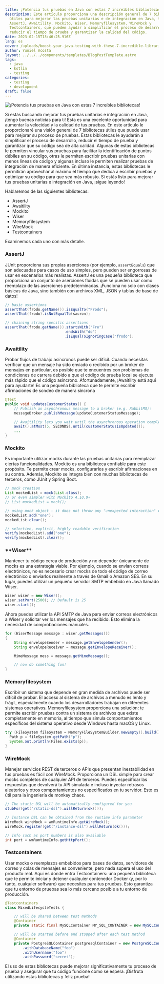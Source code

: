 ```yaml
---
title: ¡Potencia tus pruebas en Java con estas 7 increíbles bibliotecas!
description: Este artículo proporciona una descripción general de 7 bibliotecas
  útiles para mejorar las pruebas unitarias e de integración en Java, tales como
  AssertJ, Awaitility, Mockito, Wiser, Memoryfilesystem, WireMock y
  Testcontainers, que pueden ayudar a simplificar el proceso de desarrollo,
  reducir el tiempo de prueba y garantizar la calidad del código.
date: 2023-02-15T13:46:25.916Z
lang: es
cover: /uploads/boost-your-java-testing-with-these-7-incredible-libraries.gif
author: Yuniel Acosta
layout: ../../../components/templates/BlogPostTemplate.astro
tags:
  - java
  - kotlin
  - testing
categories:
  - testing
  - development
draft: false
---
```

![¡Potencia tus pruebas en Java con estas 7 increíbles bibliotecas!](/uploads/boost-your-java-testing-with-these-7-incredible-libraries.gif "¡Potencia tus pruebas en Java con estas 7 increíbles bibliotecas!")

Si estás buscando mejorar tus pruebas unitarias e integración en Java, ¡tengo buenas noticias para ti! Esta es una excelente oportunidad para aumentar la velocidad y la calidad de tus pruebas. En este artículo le proporcionaré una visión general de 7 bibliotecas útiles que puede usar para mejorar su proceso de pruebas. Estas bibliotecas le ayudarán a simplificar el proceso de desarrollo, reducir el tiempo de prueba y garantizar que su código sea de alta calidad. Algunas de estas bibliotecas le permiten vincular sus pruebas para facilitar la identificación de puntos débiles en su código, otras le permiten escribir pruebas unitarias con menos líneas de código y algunas incluso le permiten realizar pruebas de integración de manera eficiente. En última instancia, estas bibliotecas le permitirán aprovechar al máximo el tiempo que dedica a escribir pruebas y optimizar su código para que sea más robusto. Si estás listo para mejorar tus pruebas unitarias e integración en Java, ¡sigue leyendo!

Hablaremos de las siguientes bibliotecas:

* AssertJ
* Awaitility
* Mockito
* Wiser
* Memoryfilesystem
* WireMock
* Testcontainers

Examinemos cada uno con más detalle.

### AssertJ

JUnit proporciona sus propias aserciones (por ejemplo, `assertEquals`) que son adecuadas para casos de uso simples, pero pueden ser engorrosas de usar en escenarios más realistas. AssertJ es una pequeña biblioteca que proporciona un conjunto de aserciones fluidas que se pueden usar como reemplazo de las aserciones predeterminadas. ¡Funciona no solo con clases básicas de Java, sino también con archivos XML, JSON y tablas de base de datos!

```java
// basic assertions
assertThat(frodo.getName()).isEqualTo("Frodo");
assertThat(frodo).isNotEqualTo(sauron);

// chaining string specific assertions
assertThat(frodo.getName()).startsWith("Fro")
                           .endsWith("do")
                           .isEqualToIgnoringCase("frodo");
```

### Awaitility

Probar flujos de trabajo asíncronos puede ser difícil. Cuando necesitas verificar que un mensaje ha sido enviado o recibido por un broker de mensajes en particular, es posible que te encuentres con problemas de condiciones de carrera debido a que el código de prueba local se ejecuta más rápido que el código asíncrono. Afortunadamente, ¡Awaitility está aquí para ayudarte! Es una pequeña biblioteca que te permite escribir afirmaciones de sondeo de manera síncrona

```java
@Test
public void updatesCustomerStatus() {
    // Publish an asynchronous message to a broker (e.g. RabbitMQ):
    messageBroker.publishMessage(updateCustomerStatusMessage);

    // Awaitility lets you wait until the asynchronous operation completes:
    await().atMost(5, SECONDS).until(customerStatusIsUpdated());
    ...
}
```

### Mockito

Es importante utilizar mocks durante las pruebas unitarias para reemplazar ciertas funcionalidades. Mockito es una biblioteca confiable para este propósito. Te permite crear mocks, configurarlos y escribir afirmaciones en su contra. Además, Mockito se integra bien con muchas bibliotecas de terceros, como JUnit y Spring Boot.

```java
// mock creation
List mockedList = mock(List.class);
// or even simpler with Mockito 4.10.0+
// List mockedList = mock();

// using mock object - it does not throw any "unexpected interaction" exception
mockedList.add("one");
mockedList.clear();

// selective, explicit, highly readable verification
verify(mockedList).add("one");
verify(mockedList).clear();
```

### \***\*Wiser\****

Mantener tu código cerca de producción y no depender únicamente de mocks es una estrategia viable. Por ejemplo, cuando se envían correos electrónicos, no es necesario crear mocks de todo el código de correo electrónico o enviarlos realmente a través de Gmail o Amazon SES. En su lugar, puedes utilizar un pequeño servidor SMTP embebido en Java llamado Wiser.

```java
Wiser wiser = new Wiser();
wiser.setPort(2500); // Default is 25
wiser.start();
```

Ahora puedes utilizar la API SMTP de Java para enviar correos electrónicos a Wiser y solicitar ver los mensajes que ha recibido. Esto elimina la necesidad de comprobaciones manuales.

```java
for (WiserMessage message : wiser.getMessages())
{
	String envelopeSender = message.getEnvelopeSender();
	String envelopeReceiver = message.getEnvelopeReceiver();

	MimeMessage mess = message.getMimeMessage();

	// now do something fun!
}
```

### Memoryfilesystem

Escribir un sistema que depende en gran medida de archivos puede ser difícil de probar. El acceso al sistema de archivos a menudo es lento y frágil, especialmente cuando los desarrolladores trabajan en diferentes sistemas operativos. Memoryfilesystem proporciona una solución: te permite escribir pruebas contra un sistema de archivos que existe completamente en memoria, al tiempo que simula comportamientos específicos del sistema operativo desde Windows hasta macOS y Linux.

```java
try (FileSystem fileSystem = MemoryFileSystemBuilder.newEmpty().build()) {
  Path p = fileSystem.getPath("p");
  System.out.println(Files.exists(p));
}
```

### WireMock

Manejar servicios REST de terceros o APIs que presentan inestabilidad en tus pruebas es fácil con WireMock. Proporciona un DSL simple para crear mocks completos de cualquier API de terceros. Puedes especificar las respuestas que devolverá tu API simulada e incluso inyectar retrasos aleatorios y otros comportamientos no especificados en tu servidor. Esto es útil para la ingeniería de monkey chaos.

```java
// The static DSL will be automatically configured for you
stubFor(get("/static-dsl").willReturn(ok()));

// Instance DSL can be obtained from the runtime info parameter
WireMock wireMock = wmRuntimeInfo.getWireMock();
wireMock.register(get("/instance-dsl").willReturn(ok()));

// Info such as port numbers is also available
int port = wmRuntimeInfo.getHttpPort();
```

### Testcontainers

Usar mocks o reemplazos embebidos para bases de datos, servidores de correo y colas de mensajes es conveniente, pero nada supera el uso del producto real. Aquí es donde entra Testcontainers: una pequeña biblioteca que te permite iniciar y detener cualquier contenedor Docker (y, por lo tanto, cualquier software) que necesites para tus pruebas. Esto garantiza que tu entorno de pruebas sea lo más cercano posible a tu entorno de producción.

```java
@Testcontainers
class MixedLifecycleTests {

    // will be shared between test methods
    @Container
    private static final MySQLContainer MY_SQL_CONTAINER = new MySQLContainer();

    // will be started before and stopped after each test method
    @Container
    private PostgreSQLContainer postgresqlContainer = new PostgreSQLContainer()
        .withDatabaseName("foo")
        .withUsername("foo")
        .withPassword("secret");
```

El uso de estas bibliotecas puede mejorar significativamente tu proceso de prueba y asegurar que tu código funcione como se espera. ¡Disfruta utilizando estas bibliotecas y feliz prueba!
